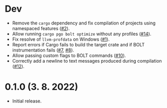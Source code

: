 # Dev
- Remove the `cargo` dependency and fix compilation of projects using namespaced features
  ([#2](https://github.com/Kobzol/cargo-pgo/pull/2)).
- Allow running `cargo pgo bolt optimize` without any profiles ([#14](https://github.com/Kobzol/cargo-pgo/pull/14)).
- Fix resolve of `llvm-profdata` on Windows ([#1](https://github.com/Kobzol/cargo-pgo/pull/1)).
- Report errors if Cargo fails to build the target crate and if BOLT instrumentation fails
([#7](https://github.com/Kobzol/cargo-pgo/pull/7), [#8](https://github.com/Kobzol/cargo-pgo/pull/8)).
- Allow passing custom flags to BOLT commands ([#10](https://github.com/Kobzol/cargo-pgo/pull/10)).
- Correctly add a newline to text messages produced during compilation
  ([#12](https://github.com/Kobzol/cargo-pgo/pull/12)).

# 0.1.0 (3. 8. 2022)
- Initial release.
